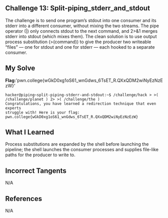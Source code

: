 ## Challenge 13: Split-piping_stderr_and_stdout

The challenge is to send one program’s stdout into one consumer and its stderr into a different consumer, without mixing the two streams. The pipe operator (|) only connects stdout to the next command, and 2>&1 merges stderr into stdout (which mixes them). The clean solution is to use output process substitution (>(command)) to give the producer two writeable “files” — one for stdout and one for stderr — each hooked to a separate consumer.

## My Solve 
**Flag:**'pwn.college{wGkD0xg1oS61_wnGdws_6TsET_R.QXxQDM2wiNyEzNzEzW}'

```
hacker@piping~split-piping-stderr-and-stdout:~$ /challenge/hack > >( /challenge/planet ) 2> >( /challenge/the )
Congratulations, you have learned a redirection technique that even experts 
struggle with! Here is your flag:
pwn.college{wGkD0xg1oS61_wnGdws_6TsET_R.QXxQDM2wiNyEzNzEzW}
```

## What I Learned

Process substitutions are expanded by the shell before launching the pipeline; the shell launches the consumer processes and supplies file-like paths for the producer to write to.


## Incorrect Tangents
   
N/A


## References

N/A


